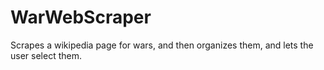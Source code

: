 # WarWebScraper
Scrapes a wikipedia page for wars, and then organizes them, and lets the user select them.
